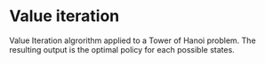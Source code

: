 # Value iteration
Value Iteration algrorithm applied to a Tower of Hanoi problem. The resulting output is the optimal policy for each possible states.
